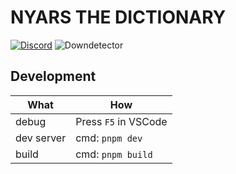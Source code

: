 # NYARS THE DICTIONARY

[![Discord](https://img.shields.io/discord/564319699152666624?style=for-the-badge&label=Discor%20server)](https://discord.gg/u7H5nsPWVB)
![Downdetector](https://img.shields.io/website?style=for-the-badge&url=https%3A%2F%2Fnyars.org%2F)

## Development

| What       | How                  |
| ---------- | -------------------- |
| debug      | Press `F5` in VSCode |
| dev server | cmd: `pnpm dev`      |
| build      | cmd: `pnpm build`    |

